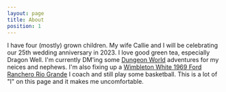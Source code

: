 ```yaml
---
layout: page
title: About
position: 1
---
```

I have four (mostly) grown children. My wife Callie and I will be celebrating our 25th wedding anniversary in 2023.
I love good green tea, especially Dragon Well.
I'm currently DM'ing some [Dungeon World](https://en.wikipedia.org/wiki/Dungeon_World) adventures for my neices and nephews.
I'm also fixing up a [Wimbleton White 1969 Ford Ranchero Rio Grande](https://en.wikipedia.org/wiki/Ford_Ranchero#Fourth_generation_(1968%E2%80%931969))
I coach and still play some basketball.
This is a lot of "I" on this page and it makes me uncomfortable.
